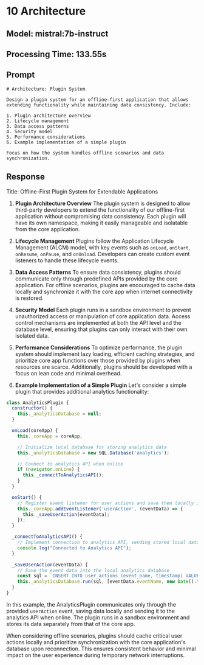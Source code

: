 # 10 Architecture

## Model: mistral:7b-instruct

## Processing Time: 133.55s

## Prompt

```
# Architecture: Plugin System

Design a plugin system for an offline-first application that allows extending functionality while maintaining data consistency. Include:

1. Plugin architecture overview
2. Lifecycle management
3. Data access patterns
4. Security model
5. Performance considerations
6. Example implementation of a simple plugin

Focus on how the system handles offline scenarios and data synchronization.

```

## Response

Title: Offline-First Plugin System for Extendable Applications

1. **Plugin Architecture Overview**
   The plugin system is designed to allow third-party developers to extend the functionality of our offline-first application without compromising data consistency. Each plugin will have its own namespace, making it easily manageable and isolatable from the core application.

2. **Lifecycle Management**
   Plugins follow the Application Lifecycle Management (ALCM) model, with key events such as `onLoad`, `onStart`, `onResume`, `onPause`, and `onUnload`. Developers can create custom event listeners to handle these lifecycle events.

3. **Data Access Patterns**
   To ensure data consistency, plugins should communicate only through predefined APIs provided by the core application. For offline scenarios, plugins are encouraged to cache data locally and synchronize it with the core app when internet connectivity is restored.

4. **Security Model**
   Each plugin runs in a sandbox environment to prevent unauthorized access or manipulation of core application data. Access control mechanisms are implemented at both the API level and the database level, ensuring that plugins can only interact with their own isolated data.

5. **Performance Considerations**
   To optimize performance, the plugin system should implement lazy loading, efficient caching strategies, and prioritize core app functions over those provided by plugins when resources are scarce. Additionally, plugins should be developed with a focus on lean code and minimal overhead.

6. **Example Implementation of a Simple Plugin**
   Let's consider a simple plugin that provides additional analytics functionality:

```javascript
class AnalyticsPlugin {
  constructor() {
    this._analyticsDatabase = null;
  }

  onLoad(coreApp) {
    this._coreApp = coreApp;

    // Initialize local database for storing analytics data
    this._analyticsDatabase = new SQL.Database('analytics');

    // Connect to analytics API when online
    if (navigator.onLine) {
      this._connectToAnalyticsAPI();
    }
  }

  onStart() {
    // Register event listener for user actions and save them locally in the analytics database
    this._coreApp.addEventListener('userAction', (eventData) => {
      this._saveUserAction(eventData);
    });
  }

  _connectToAnalyticsAPI() {
    // Implement connection to analytics API, sending stored local data, and fetching new configuration
    console.log("Connected to Analytics API");
  }

  _saveUserAction(eventData) {
    // Save the event data into the local analytics database
    const sql = `INSERT INTO user_actions (event_name, timestamp) VALUES (?, ?)`;
    this._analyticsDatabase.run(sql, [eventData.eventName, new Date().toISOString()]);
  }
}
```
In this example, the AnalyticsPlugin communicates only through the provided `userAction` event, saving data locally and sending it to the analytics API when online. The plugin runs in a sandbox environment and stores its data separately from that of the core app.

When considering offline scenarios, plugins should cache critical user actions locally and prioritize synchronization with the core application's database upon reconnection. This ensures consistent behavior and minimal impact on the user experience during temporary network interruptions.